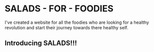 
# SALADS - FOR - FOODIES

I've created a website for all the foodies who are looking for a healthy revolution and start their journey towards there healthy self.

## Introducing SALADS!!!


